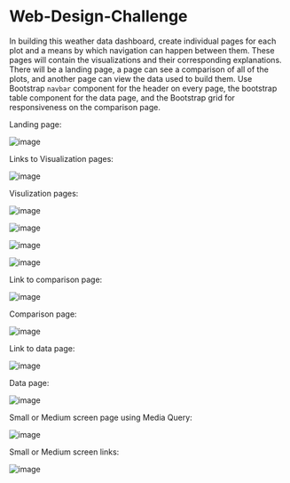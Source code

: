 # Web-Design-Challenge
In building this weather data dashboard, create individual pages for each plot and a means by which navigation can happen between them. These pages will contain the visualizations and their corresponding explanations. There will be a landing page, a page can see a comparison of all of the plots, and another page can view the data used to build them. Use Bootstrap `navbar` component for the header on every page, the bootstrap table component for the data page, and the Bootstrap grid for responsiveness on the comparison page.

Landing page:


![image](https://user-images.githubusercontent.com/79819331/120378466-7707c380-c2ec-11eb-8754-f9811ca8fc99.png)


Links to Visualization pages:

![image](https://user-images.githubusercontent.com/79819331/120378604-a3234480-c2ec-11eb-89e8-eb6f0f9bc0c4.png)


Visulization pages:

![image](https://user-images.githubusercontent.com/79819331/120378740-ccdc6b80-c2ec-11eb-912f-75dea407a208.png)

![image](https://user-images.githubusercontent.com/79819331/120381065-f945b700-c2ef-11eb-819a-b2cdc4b9fffc.png)


![image](https://user-images.githubusercontent.com/79819331/120381174-17131c00-c2f0-11eb-83ec-a0b2f62f3049.png)

![image](https://user-images.githubusercontent.com/79819331/120381262-35791780-c2f0-11eb-9505-f9f668853f59.png)

Link to comparison page:

![image](https://user-images.githubusercontent.com/79819331/120381486-796c1c80-c2f0-11eb-81ce-8a61a0713baf.png)


Comparison page:

![image](https://user-images.githubusercontent.com/79819331/120381560-97d21800-c2f0-11eb-88ba-b35f6b1588c8.png)


Link to data page:

![image](https://user-images.githubusercontent.com/79819331/120381728-cfd95b00-c2f0-11eb-99b5-a3f2d336e274.png)

Data page:


![image](https://user-images.githubusercontent.com/79819331/120381875-feefcc80-c2f0-11eb-9960-dbb6344fc0c5.png)



Small or Medium screen page using Media Query:

![image](https://user-images.githubusercontent.com/79819331/120383604-15972300-c2f3-11eb-99b2-b671a92bd2ae.png)


Small or Medium screen links:

![image](https://user-images.githubusercontent.com/79819331/120383752-4414fe00-c2f3-11eb-8917-f390b0107952.png)






